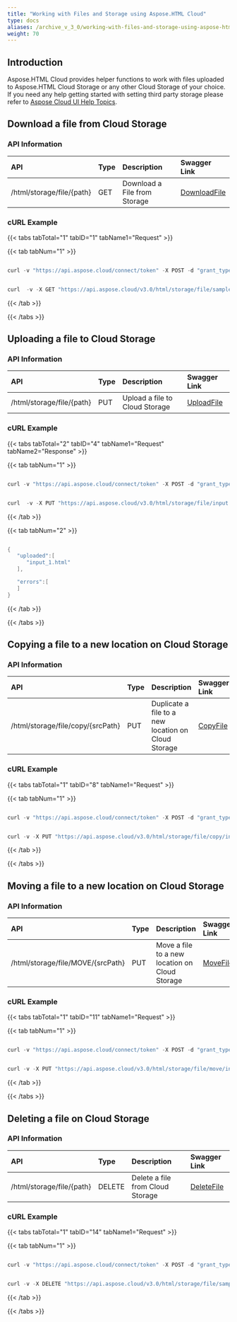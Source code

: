```yaml
---
title: "Working with Files and Storage using Aspose.HTML Cloud"
type: docs
aliases: /archive_v_3_0/working-with-files-and-storage-using-aspose-html-cloud/
weight: 70
---
```


## **Introduction**
Aspose.HTML Cloud provides helper functions to work with files uploaded to Aspose.HTML Cloud Storage or any other Cloud Storage of your choice. If you need any help getting started with setting third party storage please refer to [Aspose Cloud UI Help Topics](https://docs.aspose.cloud/total/aspose-cloud-ui-help-topics/).

## **Download a file from Cloud Storage**
### **API Information**

|**API**|**Type**|**Description**|**Swagger Link**|
| :- | :- | :- | :- |
|/html/storage/file/{path}|GET|Download a File from Storage|[DownloadFile](https://apireference.aspose.cloud/html/#/File/DownloadFile)|

### **cURL Example**
{{< tabs tabTotal="1" tabID="1" tabName1="Request" >}}

{{< tab tabNum="1" >}}

```java

curl -v "https://api.aspose.cloud/connect/token" -X POST -d "grant_type=client_credentials&client_id=XXXXX&client_secret=XXXXX" -H "Content-Type: application/x-www-form-urlencoded" -H "Accept: application/json"

```

```java

curl  -v -X GET "https://api.aspose.cloud/v3.0/html/storage/file/sample.html" -H "Content-Type: application/json"

```

{{< /tab >}}

{{< /tabs >}}

## **Uploading a file to Cloud Storage**
### **API Information**

| **API** | **Type** | **Description** | **Swagger Link** |
| :- | :- | :- | :- |
|/html/storage/file/{path}|PUT|Upload a file to Cloud Storage|[UploadFile](https://apireference.aspose.cloud/html/#/File/UploadFile)|

### **cURL Example**
{{< tabs tabTotal="2" tabID="4" tabName1="Request" tabName2="Response" >}}

{{< tab tabNum="1" >}}

```java

curl -v "https://api.aspose.cloud/connect/token" -X POST -d "grant_type=client_credentials&client_id=XXXXXX&client_secret=XXXXXX" -H "Content-Type: application/x-www-form-urlencoded" -H "Accept: application/json"

```

```java

curl  -v -X PUT "https://api.aspose.cloud/v3.0/html/storage/file/input.html" -H "Content-Type:application/octet-stream" 

```

{{< /tab >}}

{{< tab tabNum="2" >}}

```java

{
   "uploaded":[
      "input_1.html"
   ],

   "errors":[
   ]
}

```

{{< /tab >}}

{{< /tabs >}}

## **Copying a file to a new location on Cloud Storage**
### **API Information**

|**API**|**Type**|**Description**|**Swagger Link**|
| :- | :- | :- | :- |
|/html/storage/file/copy/{srcPath}|PUT|Duplicate a file to a new location on Cloud Storage|[CopyFile](https://apireference.aspose.cloud/html/#/File/CopyFile)|

### **cURL Example**
{{< tabs tabTotal="1" tabID="8" tabName1="Request" >}}

{{< tab tabNum="1" >}}

```java

curl -v "https://api.aspose.cloud/connect/token" -X POST -d "grant_type=client_credentials&client_id=XXXXX&client_secret=XXXXX" -H "Content-Type: application/x-www-form-urlencoded" -H "Accept: application/json"

```

```java

curl -v -X PUT "https://api.aspose.cloud/v3.0/html/storage/file/copy/input.html" -H "Content-Type:application/json" 

```

{{< /tab >}}

{{< /tabs >}}

## **Moving a file to a new location on Cloud Storage**
### **API Information**

|**API**|**Type**|**Description**|**Swagger Link**|
| :- | :- | :- | :- |
|/html/storage/file/MOVE/{srcPath}|PUT|Move a file to a new location on Cloud Storage|[MoveFile](https://apireference.aspose.cloud/html/#/File/MoveFile)|

### **cURL Example**
{{< tabs tabTotal="1" tabID="11" tabName1="Request" >}}

{{< tab tabNum="1" >}}


```java

curl -v "https://api.aspose.cloud/connect/token" -X POST -d "grant_type=client_credentials&client_id=XXXXX&client_secret=XXXXX -H "Content-Type: application/x-www-form-urlencoded" -H "Accept: application/json"

```

```java

curl -v -X PUT "https://api.aspose.cloud/v3.0/html/storage/file/move/input.html" -H "Content-Type:application/json"

```

{{< /tab >}}

{{< /tabs >}}

## **Deleting a file on Cloud Storage**
### **API Information**

|**API**|**Type**|**Description**|**Swagger Link**|
| :- | :- | :- | :- |
|/html/storage/file/{path}|DELETE|Delete a file from Cloud Storage|[DeleteFile](https://apireference.aspose.cloud/html/#/File/DeleteFile)|

### **cURL Example**
{{< tabs tabTotal="1" tabID="14" tabName1="Request" >}}

{{< tab tabNum="1" >}}


```java

curl -v "https://api.aspose.cloud/connect/token" -X POST -d "grant_type=client_credentials&client_id=XXXXX&client_secret=XXXXX" -H "Content-Type: application/x-www-form-urlencoded" -H "Accept: application/json"

```

```java

curl -v -X DELETE "https://api.aspose.cloud/v3.0/html/storage/file/sample.html" -H "Content-Type:application/json" 
```

{{< /tab >}}

{{< /tabs >}}
